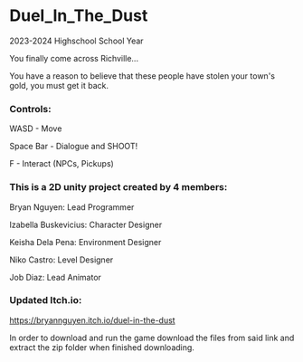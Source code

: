 # Duel_In_The_Dust
2023-2024 Highschool School Year

You finally come across Richville...

You have a reason to believe that these people have stolen your town's gold, you must get it back.

### Controls:

WASD - Move

Space Bar - Dialogue and SHOOT!

F - Interact (NPCs, Pickups)

### This is a 2D unity project created by 4 members:

Bryan Nguyen: Lead Programmer

Izabella Buskevicius: Character Designer

Keisha Dela Pena: Environment Designer

Niko Castro: Level Designer

Job Diaz: Lead Animator 

### Updated Itch.io:

https://bryannguyen.itch.io/duel-in-the-dust

In order to download and run the game download the files from said link and extract the zip folder when finished downloading. 
